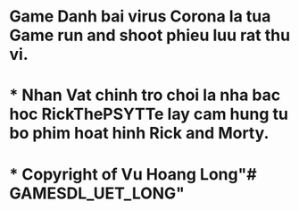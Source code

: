 # 						Game Danh bai virus Corona la tua Game run and shoot phieu luu rat thu vi.
# * Nhan Vat chinh tro choi la nha bac hoc RickThePSYTTe lay cam hung tu bo phim hoat hinh Rick and Morty.
# * Copyright of Vu Hoang Long"# GAMESDL_UET_LONG" 
